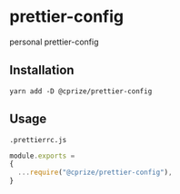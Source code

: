 # prettier-config

personal prettier-config


## Installation 

``` shell
yarn add -D @cprize/prettier-config
```

## Usage

`.prettierrc.js`

``` js
module.exports =
{
  ...require("@cprize/prettier-config"),
}
```
